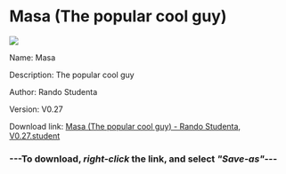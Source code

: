 # Masa (The popular cool guy)

<img src = "https://raw.githubusercontent.com/Arbiter1223/Koukou-Gurashi-Custom-Students/master/Students/Files/Masa%20(The%20popular%20cool%20guy).png">

Name: Masa

Description: The popular cool guy

Author: Rando Studenta

Version: V0.27

Download link: <a href="https://raw.githubusercontent.com/Arbiter1223/Koukou-Gurashi-Custom-Students/master/Students/Files/Masa%20(The%20popular%20cool%20guy)%20-%20Rando%20Studenta%2C%20V0.27.student">Masa (The popular cool guy) - Rando Studenta, V0.27.student</a>

### ---**To download, _right-click_ the link, and select _"Save-as"_**---


